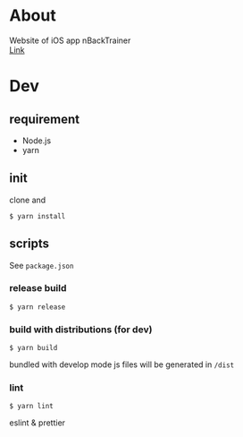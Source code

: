 # About
Website of iOS app nBackTrainer  
[Link](http://rnitta.github.io/nBackTrainer-web/)

# Dev
## requirement
- Node.js
- yarn

## init

clone and

```fish
$ yarn install
```

## scripts
See `package.json`

### release build

```fish
$ yarn release
```

### build with distributions (for dev)

```fish
$ yarn build
```

bundled with develop mode js files will be generated in `/dist` 

### lint

```fish
$ yarn lint
```

eslint & prettier


